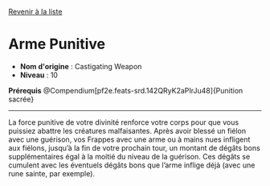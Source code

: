 [Revenir à la liste](..)

# Arme Punitive

 * **Nom d'origine** : Castigating Weapon
 * **Niveau** : 10


<p><strong>Prérequis</strong> @Compendium[pf2e.feats-srd.142QRyK2aPIrJu48]{Punition sacrée}</p>
<hr>
<p>La force punitive de votre divinité renforce votre corps pour que vous puissiez abattre les créatures malfaisantes. Après avoir blessé un fiélon avec une guérison, vos Frappes avec une arme ou à mains nues infligent aux fiélons, jusqu’à la fin de votre prochain tour, un montant de dégâts bons supplémentaires égal à la moitié du niveau de la guérison. Ces dégâts se cumulent avec les éventuels dégâts bons que l’arme inflige déjà (avec une rune sainte, par exemple).</p>